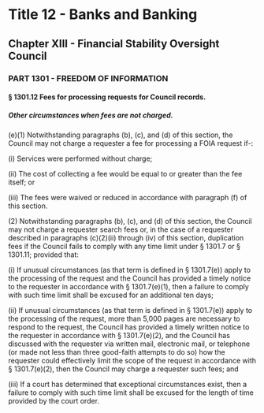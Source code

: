 
# Title 12 - Banks and Banking
## Chapter XIII - Financial Stability Oversight Council
### PART 1301 - FREEDOM OF INFORMATION
#### § 1301.12 Fees for processing requests for Council records.
##### Other circumstances when fees are not charged.

(e)(1) Notwithstanding paragraphs (b), (c), and (d) of this section, the Council may not charge a requester a fee for processing a FOIA request if-:

(i) Services were performed without charge;

(ii) The cost of collecting a fee would be equal to or greater than the fee itself; or

(iii) The fees were waived or reduced in accordance with paragraph (f) of this section.

(2) Notwithstanding paragraphs (b), (c), and (d) of this section, the Council may not charge a requester search fees or, in the case of a requester described in paragraphs (c)(2)(ii) through (iv) of this section, duplication fees if the Council fails to comply with any time limit under § 1301.7 or § 1301.11; provided that:

(i) If unusual circumstances (as that term is defined in § 1301.7(e)) apply to the processing of the request and the Council has provided a timely notice to the requester in accordance with § 1301.7(e)(1), then a failure to comply with such time limit shall be excused for an additional ten days;

(ii) If unusual circumstances (as that term is defined in § 1301.7(e)) apply to the processing of the request, more than 5,000 pages are necessary to respond to the request, the Council has provided a timely written notice to the requester in accordance with § 1301.7(e)(2), and the Council has discussed with the requester via written mail, electronic mail, or telephone (or made not less than three good-faith attempts to do so) how the requester could effectively limit the scope of the request in accordance with § 1301.7(e)(2), then the Council may charge a requester such fees; and

(iii) If a court has determined that exceptional circumstances exist, then a failure to comply with such time limit shall be excused for the length of time provided by the court order.
